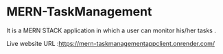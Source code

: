 # MERN-TaskManagement

It is a MERN STACK application in which a user can monitor his/her tasks .

Live website URL :https://mern-taskmanagementappclient.onrender.com/
